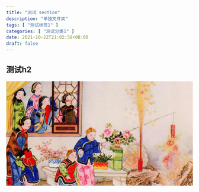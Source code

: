 ```yaml
---
title: "测试 section"
description: "单独文件夹"
tags: [ "测试标签1" ]
categories: [ "测试分类1" ]
date: 2021-10-22T21:02:58+08:00
draft: false
---
```


## 测试h2

![newyear](./test-section.assets/Newyear_ZH-CN7704868471_1920x1080.jpg)
